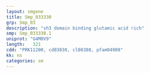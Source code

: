```yaml
---
layout: smgene
title: Smp_033330
grp: Smp_03
description: "sh3 domain binding glutamic acid rich"
smp: Smp_033330.1
uniprot: "G4M0V9"
length:   321
cdd: "PRK11200, cd03030, cl00388, pfam04908"
kk: ns
categories: sm
---
```

